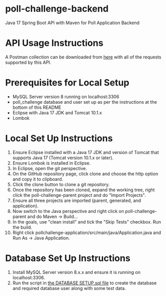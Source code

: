 # poll-challenge-backend
Java 17 Spring Boot API with Maven for Poll Application Backend

# API Usage Instructions
A Postman collection can be downloaded from [here](https://github.com/Jahanzaib-Alam/poll-challenge-backend/blob/main/Poll%20Challenge%20API%20Collection.postman_collection.json) with all of the requests supported by this API.

# Prerequisites for Local Setup
- MySQL Server version 8 running on localhost:3306
- poll_challenge database and user set up as per the instructions at the bottom of this README
- Eclipse with Java 17 JDK and Tomcat 10.1.x
- Lombok

# Local Set Up Instructions
1. Ensure Eclipse installed with a Java 17 JDK and version of Tomcat that supports Java 17 (Tomcat version 10.1.x or later).
2. Ensure Lombok is installed in Eclipse.
3. In Eclipse, open the git perspective.
4. On the GitHub repository page, click clone and choose the http option and copy it to clipboard.
5. Click the clone button to clone a git repository.
6. Once the repository has been cloned, expand the working tree, right click the poll-challenge-parent project and do "Import Projects".
7. Ensure all three projects are imported (parent, generated, and application).
8. Now switch to the Java perspective and right click on poll-challenge-parent and do Maven -> Build...
9. In the goals, use "clean install" and tick the "Skip Tests" checkbox. Run the build.
10. Right click pollchallenge-application/src/main/java/Application.java and Run As -> Java Application.

# Database Set Up Instructions
1. Install MySQL Server version 8.x.x and ensure it is running on localhost:3306.
2. Run the script in [the DATABASE SETUP.sql file](https://github.com/Jahanzaib-Alam/poll-challenge-backend/blob/main/DATABASE%20SETUP.sql) to create the database and required database user along with some test data.